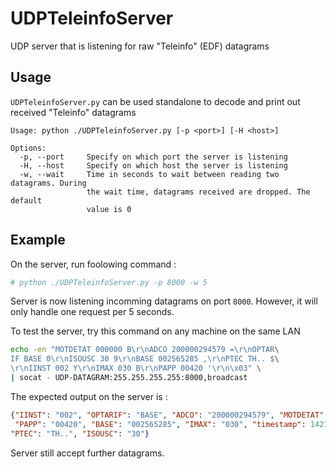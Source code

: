 # UDPTeleinfoServer

UDP server that is listening for raw "Teleinfo" (EDF) datagrams

## Usage

`UDPTeleinfoServer.py` can be used standalone to decode and print out received "Teleinfo" datagrams

```text
Usage: python ./UDPTeleinfoServer.py [-p <port>] [-H <host>]

Options:
  -p, --port     Specify on which port the server is listening
  -H, --host     Specify on which host the server is listening
  -w, --wait     Time in seconds to wait between reading two datagrams. During
                 the wait time, datagrams received are dropped. The default
                 value is 0
```

## Example

On the server, run foolowing command :

```bash
# python ./UDPTeleinfoServer.py -p 8000 -w 5
```

Server is now listening incomming datagrams on port `8000`. 
However, it will only handle one request per 5 seconds.

To test the server, try this command on any machine on the same LAN

```bash
echo -en "MOTDETAT 000000 B\r\nADCO 200000294579 =\r\nOPTAR\
IF BASE 0\r\nISOUSC 30 9\r\nBASE 002565285 ,\r\nPTEC TH.. $\
\r\nIINST 002 Y\r\nIMAX 030 B\r\nPAPP 00420 '\r\n\x03" \
| socat - UDP-DATAGRAM:255.255.255.255:8000,broadcast
```

The expected output on the server is :
```json
{"IINST": "002", "OPTARIF": "BASE", "ADCO": "200000294579", "MOTDETAT": "000000",
 "PAPP": "00420", "BASE": "002565285", "IMAX": "030", "timestamp": 1421919714,
"PTEC": "TH..", "ISOUSC": "30"}
```

Server still accept further datagrams.
